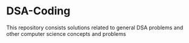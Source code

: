 # DSA-Coding
This repository consists  solutions related to general DSA problems and other computer science concepts and problems
